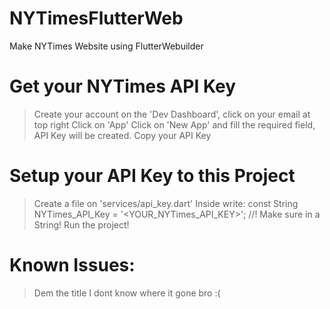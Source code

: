# NYTimesFlutterWeb
Make NYTimes Website using FlutterWebuilder

# Get your NYTimes API Key
> Create your account
> on the 'Dev Dashboard', 
> click on your email at top right
> Click on 'App'
> Click on 'New App' and fill the required field, API Key will be created.
> Copy your API Key

# Setup your API Key to this Project
> Create a file on 'services/api_key.dart'
> Inside write: const String NYTimes_API_Key = '<YOUR_NYTimes_API_KEY>'; //! Make sure in a String!
> Run the project!

# Known Issues:
> Dem the title I dont know where it gone bro :(
